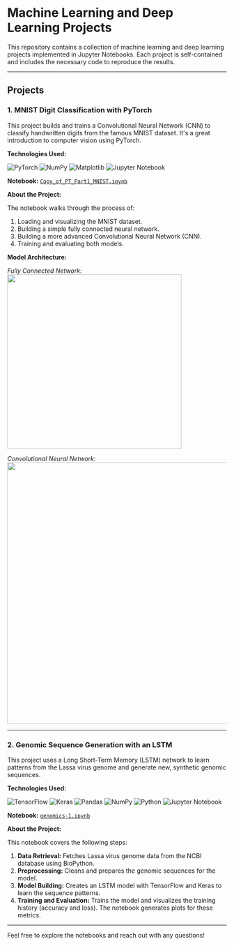 # Machine Learning and Deep Learning Projects

This repository contains a collection of machine learning and deep learning projects implemented in Jupyter Notebooks. Each project is self-contained and includes the necessary code to reproduce the results.

---

## Projects

### 1. MNIST Digit Classification with PyTorch

This project builds and trains a Convolutional Neural Network (CNN) to classify handwritten digits from the famous MNIST dataset. It's a great introduction to computer vision using PyTorch.

**Technologies Used:**

![PyTorch](https://img.shields.io/badge/PyTorch-%23EE4C2C.svg?style=for-the-badge&logo=PyTorch&logoColor=white)
![NumPy](https://img.shields.io/badge/numpy-%23013243.svg?style=for-the-badge&logo=numpy&logoColor=white)
![Matplotlib](https://img.shields.io/badge/Matplotlib-%23ffffff.svg?style=for-the-badge&logo=Matplotlib&logoColor=black)
![Jupyter Notebook](https://img.shields.io/badge/jupyter-%23FA0F00.svg?style=for-the-badge&logo=jupyter&logoColor=white)

**Notebook:** [`Copy_of_PT_Part1_MNIST.ipynb`](./Copy_of_PT_Part1_MNIST.ipynb)

**About the Project:**

The notebook walks through the process of:
1.  Loading and visualizing the MNIST dataset.
2.  Building a simple fully connected neural network.
3.  Building a more advanced Convolutional Neural Network (CNN).
4.  Training and evaluating both models.

**Model Architecture:**

*Fully Connected Network:*
<img src="https://raw.githubusercontent.com/MITDeepLearning/introtodeeplearning/master/lab2/img/mnist_2layers_arch.png" width="400"/>

*Convolutional Neural Network:*
<img src="https://raw.githubusercontent.com/MITDeepLearning/introtodeeplearning/master/lab2/img/convnet_fig.png" width="600"/>

---

### 2. Genomic Sequence Generation with an LSTM

This project uses a Long Short-Term Memory (LSTM) network to learn patterns from the Lassa virus genome and generate new, synthetic genomic sequences.

**Technologies Used:**

![TensorFlow](https://img.shields.io/badge/TensorFlow-%23FF6F00.svg?style=for-the-badge&logo=TensorFlow&logoColor=white)
![Keras](https://img.shields.io/badge/Keras-%23D00000.svg?style=for-the-badge&logo=Keras&logoColor=white)
![Pandas](https://img.shields.io/badge/pandas-%23150458.svg?style=for-the-badge&logo=pandas&logoColor=white)
![NumPy](https://img.shields.io/badge/numpy-%23013243.svg?style=for-the-badge&logo=numpy&logoColor=white)
![Python](https://img.shields.io/badge/python-3670A0?style=for-the-badge&logo=python&logoColor=ffdd54)
![Jupyter Notebook](https://img.shields.io/badge/jupyter-%23FA0F00.svg?style=for-the-badge&logo=jupyter&logoColor=white)

**Notebook:** [`genomics-1.ipynb`](./genomics-1.ipynb)

**About the Project:**

This notebook covers the following steps:
1.  **Data Retrieval:** Fetches Lassa virus genome data from the NCBI database using BioPython.
2.  **Preprocessing:** Cleans and prepares the genomic sequences for the model.
3.  **Model Building:** Creates an LSTM model with TensorFlow and Keras to learn the sequence patterns.
4.  **Training and Evaluation:** Trains the model and visualizes the training history (accuracy and loss). The notebook generates plots for these metrics.

---

Feel free to explore the notebooks and reach out with any questions!